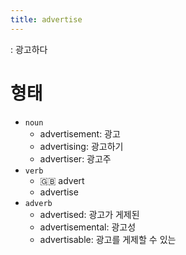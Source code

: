 ```yaml
---
title: advertise
---
```


: 광고하다

# 형태
- `noun`
  - advertisement: 광고
  - advertising: 광고하기
  - advertiser: 광고주
- `verb`
  - :uk: advert
  - advertise
- `adverb`
  - advertised: 광고가 게제된
  - advertisemental: 광고성
  - advertisable: 광고를 게제할 수 있는